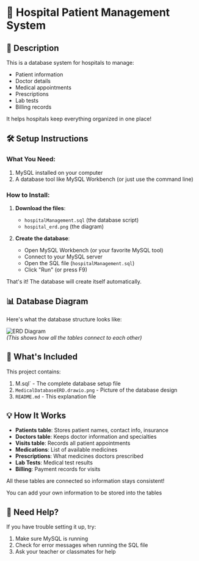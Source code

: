 # 🏥 Hospital Patient Management System

## 📖 Description
This is a database system for hospitals to manage:
- Patient information
- Doctor details
- Medical appointments
- Prescriptions
- Lab tests
- Billing records

It helps hospitals keep everything organized in one place!

## 🛠️ Setup Instructions

### What You Need:
1. MySQL installed on your computer
2. A database tool like MySQL Workbench (or just use the command line)

### How to Install:
1. **Download the files**:
   - `hospitalManagement.sql` (the database script)
   - `hospital_erd.png` (the diagram)

2. **Create the database**:
   - Open MySQL Workbench (or your favorite MySQL tool)
   - Connect to your MySQL server
   - Open the SQL file (`hospitalManagement.sql`)
   - Click "Run" (or press F9)

That's it! The database will create itself automatically.

## 📊 Database Diagram
Here's what the database structure looks like:

![ERD Diagram](hospital_erd.png)  
*(This shows how all the tables connect to each other)*

## 📂 What's Included
This project contains:
1. M.sql` - The complete database setup file
2. `MedicalDatabaseERD.drawio.png` - Picture of the database design
3. `README.md` - This explanation file

## 💡 How It Works
- **Patients table**: Stores patient names, contact info, insurance
- **Doctors table**: Keeps doctor information and specialties
- **Visits table**: Records all patient appointments
- **Medications**: List of available medicines
- **Prescriptions**: What medicines doctors prescribed
- **Lab Tests**: Medical test results
- **Billing**: Payment records for visits

All these tables are connected so information stays consistent!

You can add your own information to be stored into the tables

## 🙋 Need Help?
If you have trouble setting it up, try:
1. Make sure MySQL is running
2. Check for error messages when running the SQL file
3. Ask your teacher or classmates for help